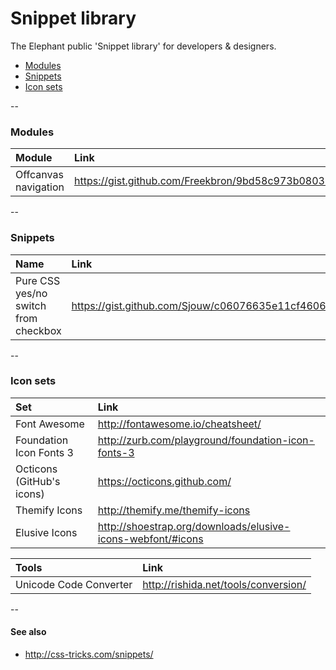 Snippet library
========

The Elephant public 'Snippet library' for developers & designers.

*   [Modules](#modules)
*   [Snippets](#snippets)
*   [Icon sets](#icon-sets)

--

### Modules

| Module | Link |
| :------------- | :------------- |
| Offcanvas navigation | https://gist.github.com/Freekbron/9bd58c973b08037a49af |

--

### Snippets

| Name | Link |
| :------------- | :------------- |
| Pure CSS yes/no switch from checkbox | https://gist.github.com/Sjouw/c06076635e11cf4606ff |

--

### Icon sets

| Set | Link |
|:------------- | :------------- |
| Font Awesome | http://fontawesome.io/cheatsheet/ |
| Foundation Icon Fonts 3 | http://zurb.com/playground/foundation-icon-fonts-3 |
| Octicons (GitHub's icons) | https://octicons.github.com/ |
| Themify Icons | http://themify.me/themify-icons |
| Elusive Icons | http://shoestrap.org/downloads/elusive-icons-webfont/#icons |

| Tools | Link |
|:------------- | :------------- |
| Unicode Code Converter | http://rishida.net/tools/conversion/ |

--

#### See also
*   http://css-tricks.com/snippets/

